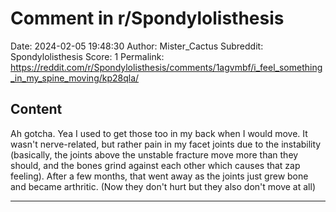 # Comment in r/Spondylolisthesis

Date: 2024-02-05 19:48:30
Author: Mister_Cactus
Subreddit: Spondylolisthesis
Score: 1
Permalink: https://reddit.com/r/Spondylolisthesis/comments/1agvmbf/i_feel_something_in_my_spine_moving/kp28qla/

## Content

Ah gotcha. Yea I used to get those too in my back when I would move. It wasn't nerve-related, but rather pain in my facet joints due to the instability (basically, the joints above the unstable fracture move more than they should, and the bones grind against each other which causes that zap feeling). After a few months, that went away as the joints just grew bone and became arthritic. (Now they don't hurt but they also don't move at all)

---
